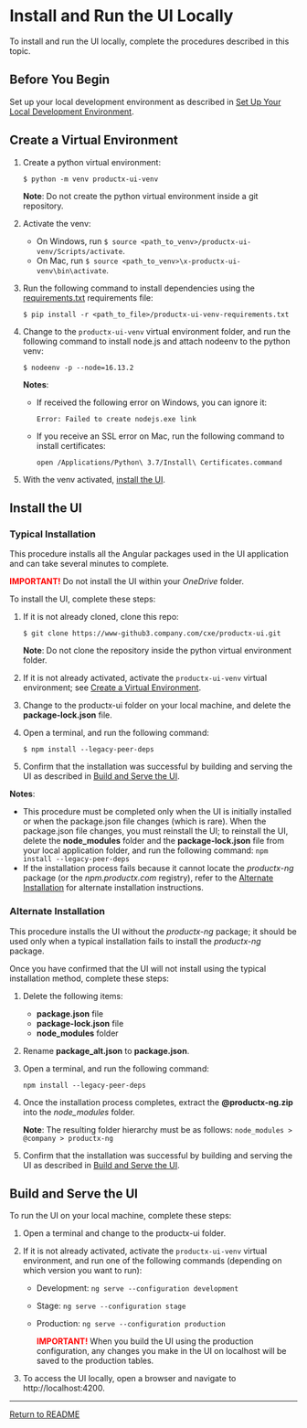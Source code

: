 # Install and Run the UI Locally<a name="install-and-run-the-ui-locally"></a>

To install and run the UI locally, complete the procedures described in this topic.

## Before You Begin

Set up your local development environment as described in [Set Up Your Local Development Environment](../README.md#set-up-your-local-development-environment).

## Create a Virtual Environment

1. Create a python virtual environment:

	```
	$ python -m venv productx-ui-venv
	```

	**Note**: Do not create the python virtual environment inside a git repository.

1. Activate the venv:
	
	* On Windows, run ```$ source <path_to_venv>/productx-ui-venv/Scripts/activate```.
	* On Mac, run ```$ source <path_to_venv>\x-productx-ui-venv\bin\activate```.
	
1. Run the following command to install dependencies using the [requirements.txt](./requirements.txt) requirements file:

	```
	$ pip install -r <path_to_file>/productx-ui-venv-requirements.txt
	```

1. Change to the `productx-ui-venv` virtual environment folder, and run the following command to install node.js and attach nodeenv to the python venv:
    
	```
	$ nodeenv -p --node=16.13.2
	```

	**Notes**:
	* If received the following error on Windows, you can ignore it:
		```
		Error: Failed to create nodejs.exe link
		```
	* If you receive an SSL error on Mac, run the following command to install certificates: 
	
		```
		open /Applications/Python\ 3.7/Install\ Certificates.command
		``` 

1. With the venv activated, [install the UI](#install-the-ui).

## Install the UI

### Typical Installation

This procedure installs all the Angular packages used in the UI application and can take several minutes to complete.

**<span style="color:red">IMPORTANT!</span>** Do not install the UI within your *OneDrive* folder.

To install the UI, complete these steps:

1. If it is not already cloned, clone this repo:
	
	```
	$ git clone https://www-github3.company.com/cxe/productx-ui.git
	```

	**Note**: Do not clone the repository inside the python virtual environment folder.

1. If it is not already activated, activate the `productx-ui-venv` virtual environment; see [Create a Virtual Environment](#create-a-virtual-environment).
1. Change to the productx-ui folder on your local machine, and delete the **package-lock.json** file.
1. Open a terminal, and run the following command: 
	
	```
	$ npm install --legacy-peer-deps
	```

1. Confirm that the installation was successful by building and serving the UI as described in [Build and Serve the UI](#build-and-serve-the-ui).

**Notes**:
* This procedure must be completed only when the UI is initially installed or when the package.json file changes (which is rare). When the package.json file changes, you must reinstall the UI; to reinstall the UI, delete the **node_modules** folder and the **package-lock.json** file from your local application folder, and run the following command: ```npm 
install --legacy-peer-deps```
* If the installation process fails because it cannot locate the *productx-ng* package (or the *npm.productx.com* registry), refer to the [Alternate Installation](#alternate-installation) for alternate installation instructions. 

### Alternate Installation

This procedure installs the UI without the *productx-ng* package; it should be used only when a typical installation fails to install the *productx-ng* package.

Once you have confirmed that the UI will not install using the typical installation method, complete these steps:

1. Delete the following items:
	* **package.json** file
	* **package-lock.json** file
	* **node_modules** folder
1. Rename **package_alt.json** to **package.json**.
1. Open a terminal, and run the following command: 

	```
	npm install --legacy-peer-deps
	```

1. Once the installation process completes, extract the **@productx-ng.zip** into the *node_modules* folder.
    
    **Note**: The resulting folder hierarchy must be as follows: `node_modules > @company > productx-ng`

1. Confirm that the installation was successful by building and serving the UI as described in [Build and Serve the UI](#build-and-serve-the-ui).

## Build and Serve the UI

To run the UI on your local machine, complete these steps:

1. Open a terminal and change to the productx-ui folder.

1. If it is not already activated, activate the `productx-ui-venv` virtual environment, and run one of the following commands (depending on which version you want to run):

	* Development: ```ng serve --configuration development```
	* Stage: ```ng serve --configuration stage```
	* Production: ```ng serve --configuration production```

		**<span style="color:red">IMPORTANT!</span>** When you build the UI using the production configuration, any changes you make in the UI on localhost will be saved to the production tables.

1. To access the UI locally, open a browser and navigate to http://localhost:4200.

<hr/>

[Return to README](../README.md)

